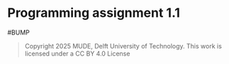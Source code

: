 # Programming assignment 1.1

#BUMP

> Copyright 2025 MUDE, Delft University of Technology. This work is licensed under a CC BY 4.0 License

